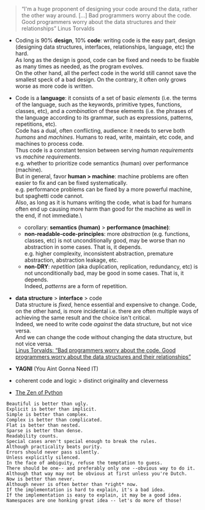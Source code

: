 > “I'm a huge proponent of designing your code around the data, rather the other way around. [...] Bad programmers worry about the code. Good programmers worry about the data structures and their relationships”  Linus Torvalds

* Coding is 90% **design**, 10% **code**: writing code is the easy part, design (designing data structures, interfaces, relationships, language, etc) the hard.\
  As long as the design is good, code can be fixed and needs to be fixable as many times as needed, as the program evolves.\
  On the other hand, all the perfect code in the world still cannot save the smallest speck of a bad design. On the contrary, it often only grows worse as more code is written.

* Code is a **language**: it consists of a set of basic *elements* (i.e. the terms of the language, such as the keywords, primitive types, functions, classes, etc), and a *combination* of these elements (i.e. the phrases of the language according to its grammar, such as expressions, patterns, repetitions, etc).\
  Code has a dual, often conflicting, audience: it needs to serve both *humans* and *machines*. Humans to read, write, maintain, etc code, and machines to process code.\
  Thus code is a constant tension between serving *human requirements* vs *machine requirements*.\
  e.g. whether to prioritize code semantics (human) over performance (machine).\
  But in general, favor **human > machine**: machine problems are often easier to fix and can be fixed systematically. \
  e.g. performance problems can be fixed by a more powerful machine, but spaghetti code cannot.\
  Also, as long as it is humans writing the code, what is bad for humans often end up causing more harm than good for the machine as well in the end, if not immediate.\
  * corollary: **semantics (human)** > **performance (machine)**:
  * **non-readable-code-principles**: more *abstraction* (e.g. functions, classes, etc) is not unconditionally good, may be worse than no abstraction in some cases.
  That is, it depends.\
  e.g. higher complexity, inconsistent abstraction, premature abstraction, abstraction leakage, etc.
  * **non-DRY**: *repetition* (aka duplication, replication, redundancy, etc) is not unconditionally bad, may be good in some cases.
  That is, it depends.\
  Indeed, *patterns* are a form of repetition.


* **data structure** > **interface** > code\
  Data structure is *fixed*, hence essential and expensive to change. Code, on the other hand, is more incidental i.e. there are often multiple ways of achieving the same result and the choice isn't critical.\
  Indeed, we need to write code *against* the data structure, but not vice versa.\
  And we can change the code without changing the data structure, but not vice versa.\
  [Linus Torvalds: “Bad programmers worry about the code. Good programmers worry about the data structures and their relationships”](https://lwn.net/Articles/193245/)

* **YAGNI** (You Aint Gonna Need IT)

* coherent code and logic > distinct originality and cleverness

* [The Zen of Python](https://peps.python.org/pep-0020/)

```
Beautiful is better than ugly.
Explicit is better than implicit.
Simple is better than complex.
Complex is better than complicated.
Flat is better than nested.
Sparse is better than dense.
Readability counts.
Special cases aren't special enough to break the rules.
Although practicality beats purity.
Errors should never pass silently.
Unless explicitly silenced.
In the face of ambiguity, refuse the temptation to guess.
There should be one-- and preferably only one --obvious way to do it.
Although that way may not be obvious at first unless you're Dutch.
Now is better than never.
Although never is often better than *right* now.
If the implementation is hard to explain, it's a bad idea.
If the implementation is easy to explain, it may be a good idea.
Namespaces are one honking great idea -- let's do more of those!
```
